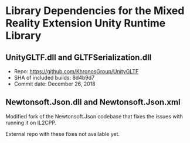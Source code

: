 # Library Dependencies for the Mixed Reality Extension Unity Runtime Library

## UnityGLTF.dll and GLTFSerialization.dll

* Repo: https://github.com/KhronosGroup/UnityGLTF
* SHA of included builds: 8d4b9d7
* Commit date: December 26, 2018

## Newtonsoft.Json.dll and Newtonsoft.Json.xml

Modified fork of the Newtonsoft.Json codebase that fixes the issues with running it on IL2CPP.

External repo with these fixes not available yet.

